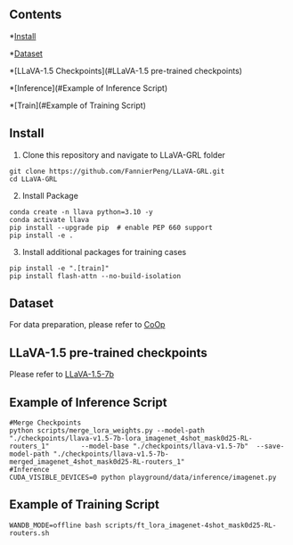 ## Contents
*[Install](#Install)

*[Dataset](#Dataset)

*[LLaVA-1.5 Checkpoints](#LLaVA-1.5 pre-trained checkpoints)

*[Inference](#Example of Inference Script)

*[Train](#Example of Training Script)

## Install
1. Clone this repository and navigate to LLaVA-GRL folder
```
git clone https://github.com/FannierPeng/LLaVA-GRL.git
cd LLaVA-GRL
```
2. Install Package
```
conda create -n llava python=3.10 -y
conda activate llava
pip install --upgrade pip  # enable PEP 660 support
pip install -e .
```
3. Install additional packages for training cases
```
pip install -e ".[train]"
pip install flash-attn --no-build-isolation
```
## Dataset
For data preparation, please refer to [CoOp](https://github.com/KaiyangZhou/CoOp/blob/main/DATASETS.md)
## LLaVA-1.5 pre-trained checkpoints
Please refer to [LLaVA-1.5-7b](https://huggingface.co/liuhaotian/llava-v1.5-7b/tree/main)
## Example of Inference Script
```
#Merge Checkpoints
python scripts/merge_lora_weights.py --model-path "./checkpoints/llava-v1.5-7b-lora_imagenet_4shot_mask0d25-RL-routers_1"        --model-base "./checkpoints/llava-v1.5-7b"  --save-model-path "./checkpoints/llava-v1.5-7b-merged_imagenet_4shot_mask0d25-RL-routers_1"
#Inference
CUDA_VISIBLE_DEVICES=0 python playground/data/inference/imagenet.py
```
## Example of Training Script
```
WANDB_MODE=offline bash scripts/ft_lora_imagenet-4shot_mask0d25-RL-routers.sh
```
